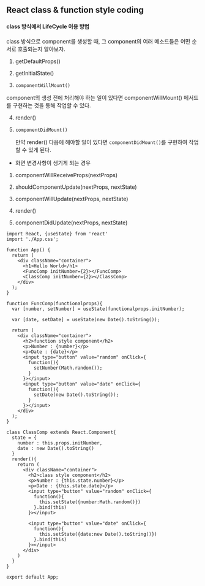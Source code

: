 ## React class & function style coding

#### class 방식에서 LifeCycle 이용 방법

class 방식으로 component를 생성할 때, 그 component의 여러 메소드들은 어떤 순서로 호출되는지 알아보자.

1. getDefaultProps()

2. getInitialState()

3.  `componentWillMount()`

   component의 생성 전에 처리해야 하는 일이 있다면  componentWillMount() 메서드를 구현하는 것을 통해 작업할 수 있다.

4. render()

5. `componentDidMount()`

   만약 render() 다음에 해야할 일이 있다면 `componentDidMount()`를 구현하여 작업할 수 있게 된다.

* 화면 변경사항이 생기게 되는 경우

1. componentWillReceiveProps(nextProps)

2. shouldComponentUpdate(nextProps, nextState)

3. componentWillUpdate(nextProps, nextState)

4. render()

5. componentDidUpdate(nextProps, nextState)



```react
import React, {useState} from 'react'
import './App.css';

function App() {
  return (
    <div className="container">
      <h1>Hello World</h1>
      <FuncComp initNumber={2}></FuncComp>
      <ClassComp initNumber={2}></ClassComp>
    </div> 
  );
}

function FuncComp(functionalprops){
  var [number, setNumber] = useState(functionalprops.initNumber);
    
  var [date, setDate] = useState(new Date().toString());

  return (
    <div className="container">
      <h2>function style component</h2>
      <p>Number : {number}</p>
      <p>Date : {date}</p>
      <input type="button" value="random" onClick={
        function(){
          setNumber(Math.random());
        }
      }></input>
      <input type="button" value="date" onClick={
        function(){
          setDate(new Date().toString());
        }
      }></input>
    </div>
  );
}

class ClassComp extends React.Component{
  state = {
    number : this.props.initNumber,
    date : new Date().toString()
  }
  render(){
    return (
      <div className="container">
        <h2>class style component</h2>
        <p>Number : {this.state.number}</p>
        <p>Date : {this.state.date}</p>
        <input type="button" value="random" onClick={
          function(){
            this.setState({number:Math.random()})
          }.bind(this)
        }></input>

        <input type="button" value="date" onClick={
          function(){
            this.setState({date:new Date().toString()})
          }.bind(this)
        }></input>
      </div>
    )
  }
}

export default App;
```

